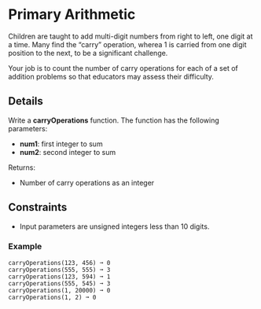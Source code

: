 # Primary Arithmetic

Children are taught to add multi-digit numbers from right to left, one digit at a time. 
Many find the “carry” operation, wherea 1 is carried from one digit position to the next, to be a significant challenge. 

Your job is to count the number of carry operations for each of a set of addition problems so that educators may assess their difficulty.

## Details

Write a **carryOperations** function.
The function has the following parameters:
- **num1**: first integer to sum
- **num2**: second integer to sum

Returns:
- Number of carry operations as an integer

## Constraints
- Input parameters are unsigned integers less than 10 digits.


### Example
```text
carryOperations(123, 456) ➞ 0
carryOperations(555, 555) ➞ 3
carryOperations(123, 594) ➞ 1
carryOperations(555, 545) ➞ 3
carryOperations(1, 20000) ➞ 0
carryOperations(1, 2) ➞ 0
```